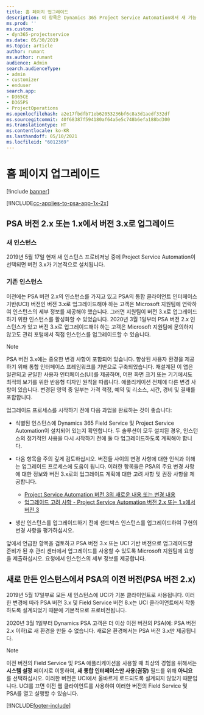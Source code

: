 ```yaml
---
title: 홈 페이지 업그레이드
description: 이 항목은 Dynamics 365 Project Service Automation에서 새 기능 및 변경된 기능에 대한 중요한 정보와 최신 버전으로 업그레이드하는 프로세스를 확인할 수 있는 위치를 보여줍니다.
ms.prod: ''
ms.custom:
- dyn365-projectservice
ms.date: 05/30/2019
ms.topic: article
author: rumant
ms.author: rumant
audience: Admin
search.audienceType:
- admin
- customizer
- enduser
search.app:
- D365CE
- D365PS
- ProjectOperations
ms.openlocfilehash: a2e17fbdfb71eb62053236bf6c8a3d1aedf332df
ms.sourcegitcommit: 40f68387f594180af64a5e5c748b6efa188bd300
ms.translationtype: HT
ms.contentlocale: ko-KR
ms.lasthandoff: 05/10/2021
ms.locfileid: "6012369"
---
```

# <a name="upgrade-home-page"></a>홈 페이지 업그레이드

[!include [banner](../includes/psa-now-project-operations.md)]

[!INCLUDE[cc-applies-to-psa-app-1x-2x](../includes/cc-applies-to-psa-app-1x-2x.md)]

## <a name="upgrade-from-psa-version-2x-or-1x-to-version-3x"></a>PSA 버전 2.x 또는 1.x에서 버전 3.x로 업그레이드

### <a name="new-instances"></a>새 인스턴스

2019년 5월 17일 현재 새 인스턴스 프로비저닝 중에 Project Service Automation이 선택되면 버전 3.x가 기본적으로 설치됩니다.

### <a name="existing-instances"></a>기존 인스턴스

이전에는 PSA 버전 2.x의 인스턴스를 가지고 있고 PSA의 통합 클라이언트 인터페이스 기반(UCI) 버전인 버전 3.x로 업그레이드해야 하는 고객은 Microsoft 지원팀에 연락하여 인스턴스의 세부 정보를 제공해야 했습니다. 그러면 지원팀이 버전 3.x로 업그레이드하기 위한 인스턴스를 활성화할 수 있었습니다. 2020년 3월 1일부터 PSA 버전 2.x 인스턴스가 있고 버전 3.x로 업그레이드해야 하는 고객은 Microsoft 지원팀에 문의하지 않고도 관리 포털에서 직접 인스턴스를 업그레이드할 수 있습니다.  

> [!NOTE]
> PSA 버전 3.x에는 중요한 변경 사항이 포함되어 있습니다. 향상된 사용자 환경을 제공하기 위해 통합 인터페이스 프레임워크를 기반으로 구축되었습니다. 재설계된 이 앱은 일관되고 균일한 사용자 인터페이스(UI)를 제공하며, 어떤 화면 크기 또는 기기에서도 최적의 보기를 위한 반응형 디자인 원칙을 따릅니다. 애플리케이션 전체에 다른 변경 사항이 있습니다. 변경된 영역 중 일부는 가격 책정, 예약 및 리소스, 시간, 경비 및 결재를 포함합니다.

업그레이드 프로세스를 시작하기 전에 다음 과업을 완료하는 것이 좋습니다:

- 식별된 인스턴스에 Dynamics 365 Field Service 및 Project Service Automation이 설치되어 있는지 확인합니다. 두 솔루션이 모두 설치된 경우, 인스턴스의 정기적인 사용을 다시 시작하기 전에 둘 다 업그레이드하도록 계획해야 합니다.
- 다음 항목을 주의 깊게 검토하십시오. 버전들 사이의 변경 사항에 대한 인식과 이해는 업그레이드 프로세스에 도움이 됩니다. 이러한 항목들은 PSA의 주요 변경 사항에 대한 정보와 버전 3.x로의 업그레이드 계획에 대한 고려 사항 및 권장 사항을 제공합니다.

    - [Project Service Automation 버전 3의 새로운 내용 또는 변경 내용](whats-new-changed-v3.md)
    - [업그레이드 고려 사항 - Project Service Automation 버전 2.x 또는 1.x에서 버전 3](upgrade-v3.md)

- 생산 인스턴스를 업그레이드하기 전에 샌드박스 인스턴스를 업그레이드하여 구현의 변경 사항을 평가하십시오.

앞에서 언급한 항목을 검토하고 PSA 버전 3.x 또는 UCI 기반 버전으로 업그레이드할 준비가 된 후 관리 센터에서 업그레이드를 사용할 수 있도록 Microsoft 지원팀에 요청을 제출하십시오. 요청에서 인스턴스의 세부 정보를 제공합니다.

## <a name="older-versions-of-psa-psa-version-2x-in-a-newly-created-instance"></a>새로 만든 인스턴스에서 PSA의 이전 버전(PSA 버전 2.x)

2019년 5월 17일부로 모든 새 인스턴스에 UCI가 기본 클라이언트로 사용됩니다. 이러한 변경에 따라 PSA 버전 3.x 및 Field Service 버전 8.x는 UCI 클라이언트에서 작동하도록 설계되었기 때문에 기본적으로 프로비전됩니다.

2020년 3월 1일부터 Dynamics PSA 고객은 더 이상 이전 버전의 PSA(예: PSA 버전 2.x 이하)로 새 환경을 만들 수 없습니다. 새로운 환경에서는 PSA 버전 3.x만 제공됩니다.

> [!NOTE]
> 이전 버전의 Field Service 및 PSA 애플리케이션을 사용할 때 최상의 경험을 위해서는 **시스템 설정** 페이지로 이동하여, **새 통합 인터페이스만 사용(권장)** 필드를 위해 **아니요** 를 선택하십시오. 이러한 버전은 UCI에서 올바르게 로드되도록 설계되지 않았기 때문입니다. UCI를 끄면 이전 웹 클라이언트를 사용하여 이러한 버전의 Field Service 및 PSA를 열고 실행할 수 있습니다. 


[!INCLUDE[footer-include](../includes/footer-banner.md)]